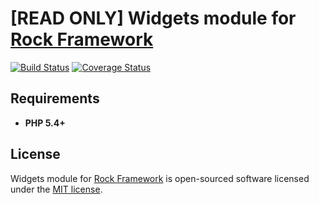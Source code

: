 [READ ONLY] Widgets module for [Rock Framework](https://github.com/romeOz/rock)
=================

[![Build Status](https://travis-ci.org/romeOz/rock-widgets.svg?branch=master)](https://travis-ci.org/romeOz/rock-widgets)
[![Coverage Status](https://coveralls.io/repos/romeOz/rock-widgets/badge.svg?branch=master)](https://coveralls.io/r/romeOz/rock-widgets?branch=master)

Requirements
-------------------
 * **PHP 5.4+**

License
-------------------

Widgets module for [Rock Framework](https://github.com/romeOz/rock) is open-sourced software licensed under the [MIT license](http://opensource.org/licenses/MIT).